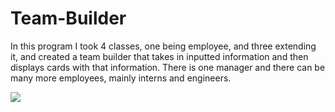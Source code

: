 # Team-Builder

In this program I took 4 classes, one being employee, and three extending it, and created a team builder that takes in inputted information and then displays cards with that information. There is one manager and there can be many more employees, mainly interns and engineers.

![](file:///C:/Users/Chris/Pictures/Screenpresso/2020-12-04_08h20_41.png)

